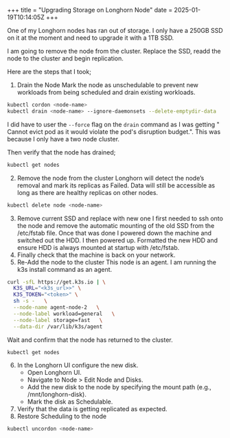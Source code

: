 +++
title = "Upgrading Storage on Longhorn Node"
date = 2025-01-19T10:14:05Z
+++

One of my Longhorn nodes has ran out of storage.
I only have a 250GB SSD on it at the moment and need to upgrade it with a 1TB SSD.

I am going to remove the node from the cluster. Replace the SSD, readd the node to the cluster and begin replication.


Here are the steps that I took;

1. Drain the Node
Mark the node as unschedulable to prevent new workloads from being scheduled and drain existing workloads.
```bash
kubectl cordon <node-name>
kubectl drain <node-name> --ignore-daemonsets --delete-emptydir-data
```

I did have to user the `--force` flag on the `drain` command as I was getting " Cannot evict pod as it would violate the pod's disruption budget.". This was because I only have a two node cluster.

Then verify that the node has drained;

```bash
kubectl get nodes
```

2. Remove the node from the cluster
Longhorn will detect the node’s removal and mark its replicas as Failed. Data will still be accessible as long as there are healthy replicas on other nodes.
```bash
kubectl delete node <node-name>
```

3. Remove current SSD and replace with new one
I first needed to ssh onto the node and remove the automatic mounting of the old SSD from the /etc/fstab file.
Once that was done I powered down the machine and switched out the HDD.
I then powered up. Formatted the  new HDD and ensure HDD is always mounted at startup with /etc/fstab.
4. Finally check that the machine is back on your network.
5. Re-Add the node to the cluster
This node is an agent. I am running the k3s install command as an agent.
```bash
curl -sfL https://get.k3s.io | \
  K3S_URL="<k3s_url>>" \
  K3S_TOKEN="<token>" \
  sh -s -   \
  --node-name agent-node-2   \
  --node-label workload=general   \
  --node-label storage=fast   \
  --data-dir /var/lib/k3s/agent
```
Wait and confirm that the node has returned to the cluster.
```bash
kubectl get nodes
```

6. In the Longhorn UI configure the new disk.
   * Open Longhorn UI.
   * Navigate to Node > Edit Node and Disks.
   * Add the new disk to the node by specifying the mount path (e.g., /mnt/longhorn-disk).
   * Mark the disk as Schedulable.
7. Verify that the data is getting replicated as expected.
8. Restore Scheduling to the node
```bash
kubectl uncordon <node-name>
```